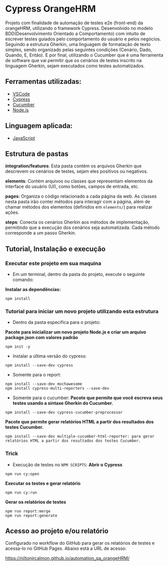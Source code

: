 # Cypress OrangeHRM 
 
Projeto com finalidade de automação de testes e2e (front-end) da orangeHRM, utilizando o framework Cypress. Desenvolvido no modelo BDD(Desenvolvimento Orientado a Comportamento) com intuito de escrever testes guiados pelo comportamento do usuário e pelos negócios. Seguindo a estrutura Gherkin, uma linguagem de formatação de texto simples, sendo organizado pelas seguintes condições (Cenário, Dado, Quando, E, Então). E por final, utilizando o Cucumber que é uma ferramenta de software que vai permitir que os cenários de testes inscrito na linguagem Gherkin, sejam executados como testes automatizados.
 
## Ferramentas utilizadas:
- [VSCode](https://code.visualstudio.com/ "VSCode")
- [Cypress](https://www.npmjs.com/package/cypress "Cypress")
- [Cucumber](https://cucumber.io/docs/installation/ "Cucumber")
- [Node.js](https://nodejs.org/en/download "Node.Js")

## Linguagem aplicada:
- [JavaScript](https://developer.mozilla.org/pt-BR/docs/Web/JavaScript "JavaScript")
 
## Estrutura de pastas
**integration/features**: Esta pasta contém os arquivos Gherkin que descrevem os cenários de testes, sejam eles positivos ou negativos.

**elements**: Contém arquivos ou classes que representam elementos da interface do usuário (UI), como botões, campos de entrada, etc.

**pages**: Organiza o código relacionado a cada página da web. As classes nesta pasta irão conter métodos para interagir com a página, além de chamar métodos dos elementos (definidos em `elements/`) para realizar ações.

**steps**: Conecta os cenários Gherkin aos métodos de implementação, permitindo que a execução dos cenários seja automatizada. Cada método corresponde a um passo Gherkin.
 
## Tutorial, Instalação e execução
 
### Executar este projeto em sua maquina
 
* Em um terminal, dentro da pasta do projeto, execute o seguinte comando:
 
**Instalar as dependências:**  
```
npm install
```
 
### Tutorial para iniciar um novo projeto utilizando esta estrutura
 
* Dentro da pasta especifica para o projeto:

**Pacote para inicializar um novo projeto Node.js e criar um arquivo package.json com valores padrão**
```
npm init -y 
```
 
* Instalar a última versão do cypress:
```
npm install --save-dev cypress
```
* Somente para o report:  
```
npm install --save-dev mochawesome
npm install cypress-multi-reporters --save-dev
```
* Somente para o cucumber: 
**Pacote que permite que você escreva seus testes usando a sintaxe Gherkin do Cucumber.**
```
npm install --save-dev cypress-cucumber-preprocessor
```
**Pacote que permite gerar relatórios HTML a partir dos resultados dos testes Cucumber.**
```
npm install --save-dev multiple-cucumber-html-reporter: para gerar relatórios HTML a partir dos resultados dos testes Cucumber.

```

### Trick
 
* Execução de testes no `NPM SCRIPTS`:
**Abrir o Cypress**
```
npm run cy:open
```
**Executar os testes e gerar relatório**
```
npm run cy:run 
```
**Gerar os relatórios de testes**
```
npm run report:merge 
npm run report:generate 
```
 
## Acesso ao projeto e/ou relatório 
Configurado no workflow do GitHub para gerar os relatórios de testes e acessa-lo no GitHub Pages. Abaixo está a URL de acesso:

https://niltonjrcalmon.github.io/automation_qa_orangeHRM/